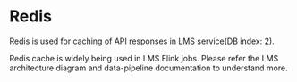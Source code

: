 # Redis

Redis is used for caching of API responses in LMS service(DB index: 2).&#x20;

Redis cache is widely being used in LMS Flink jobs. Please refer the LMS architecture diagram and data-pipeline documentation to understand more.
